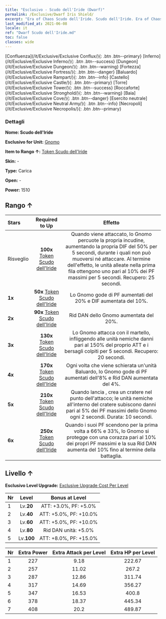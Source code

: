 ```yaml
---
title: "Esclusivo - Scudo dell'Iride (Dwarf)"
permalink: /Exclusive/Dwarf Iris Shield/
excerpt: "Era of Chaos Scudo dell'Iride. Scudo dell'Iride. Era of Chaos Esclusivo Scudo dell'Iride. Gnomo Esclusivo."
last_modified_at: 2021-06-08
locale: it
ref: "Dwarf Scudo dell'Iride.md"
toc: false
classes: wide
---
```

 [Confluenza](/it/Exclusive/Exclusive Conflux/){: .btn .btn--primary} [Inferno](/it/Exclusive/Exclusive Inferno/){: .btn .btn--success} [Dungeon](/it/Exclusive/Exclusive Dungeon/){: .btn .btn--warning} [Fortezza](/it/Exclusive/Exclusive Fortress/){: .btn .btn--danger} [Baluardo](/it/Exclusive/Exclusive Rampart/){: .btn .btn--info} [Castello](/it/Exclusive/Exclusive Castle/){: .btn .btn--primary} [Torre](/it/Exclusive/Exclusive Tower/){: .btn .btn--success} [Roccaforte](/it/Exclusive/Exclusive Stronghold/){: .btn .btn--warning} [Baia](/it/Exclusive/Exclusive Cove/){: .btn .btn--danger} [Esercito neutrale](/it/Exclusive/Exclusive Neutral Army/){: .btn .btn--info} [Necropoli](/it/Exclusive/Exclusive Necropolis/){: .btn .btn--primary} 

### Dettagli
 **Nome: Scudo dell'Iride** 

 **Esclusivo for Unit:** [Gnomo](/it/units/Dwarf/) 

 **Item to Rango ↑:** [Token Scudo dell'Iride](/ItemsIT/con_913/)

 **Skin:** -

 **Type:** Carica

 **Open:** -

 **Power:** 1510

## Rango ↑

  |     Stars    |  Required to Up | Effetto |
  |:-------------|:---------------:|:---------------:|
  |  Risveglio  | **100x** [Token Scudo dell'Iride](/ItemsIT/con_913/) | Quando viene attaccato, lo Gnomo percuote la propria incudine, aumentando la propria DIF del 50% per 5 secondi, durante i quali non può muoversi né attaccare. Al termine dell'effetto, le unità alleate nella prima fila ottengono uno <scudo> pari al 10% dei PF massimi per 5 secondi. Recupero: 25 secondi. |
  | **1x** <i class="fas fa-star"/> | **50x** [Token Scudo dell'Iride](/ItemsIT/con_913/) | Lo Gnomo gode di PF aumentati del 20% e DIF aumentata del 10%. |
  | **2x** <i class="fas fa-star"/> | **90x** [Token Scudo dell'Iride](/ItemsIT/con_913/) | Rid DAN dello Gnomo aumentata del 20%. |
  | **3x** <i class="fas fa-star"/> | **130x** [Token Scudo dell'Iride](/ItemsIT/con_913/) | <Martellata> Lo Gnomo attacca con il martello, infliggendo alle unità nemiche danni pari al 150% del proprio ATT e <rallentando> i bersagli colpiti per 5 secondi. Recupero: 20 secondi. |
  | **4x** <i class="fas fa-star"/> | **170x** [Token Scudo dell'Iride](/ItemsIT/con_913/) | Ogni volta che viene schierata un'unità Baluardo, lo Gnomo gode di PF aumentati dell'8% e Rid DAN aumentata del 4%. |
  | **5x** <i class="fas fa-star"/> | **210x** [Token Scudo dell'Iride](/ItemsIT/con_913/) | Quando lancia <Martellata>, crea un cratere nel punto dell'attacco; le unità nemiche all'interno del cratere subiscono danni pari al 5% dei PF massimi dello Gnomo ogni 2 secondi. Durata: 10 secondi. |
  | **6x** <i class="fas fa-star"/> | **250x** [Token Scudo dell'Iride](/ItemsIT/con_913/) | <Armatura a piastre> Quando i suoi PF scendono per la prima volta a 66% e 33%, lo Gnomo si protegge con una corazza pari al 10% dei propri PF massimi e la sua Rid DAN aumenta del 10% fino al termine della battaglia. |


## Livello ↑
 **Esclusivo Level Upgrade:** [Exclusive Upgrade Cost Per Level](/Exclusive/ExclusiveUpgradeCostPerLevel/)

  |  Nr  |   Level  | Bonus at Level |
  |:-----|:--------:|:--------------:|
  | 1 | Lv.**20** | ATT: +3.0%, PF: +5.0% |
  | 2 | Lv.**40** | ATT: +5.0%, PF: +10.0% |
  | 3 | Lv.**60** | ATT: +5.0%, PF: +10.0% |
  | 4 | Lv.**80** | Rid DAN unità: +5.0% |
  | 5 | Lv.**100** | ATT: +8.0%, PF: +15.0% |


  |  Nr  |  Extra Power | Extra Attack per Level | Extra HP per Level |
  |:-----|:--------:|:--------:|:--------:|
  | 1 | 227 | 9.18 | 222.67 |
  | 2 | 257 | 11.02 | 267.2 |
  | 3 | 287 | 12.86 | 311.74 |
  | 4 | 317 | 14.69 | 356.27 |
  | 5 | 347 | 16.53 | 400.8 |
  | 6 | 378 | 18.37 | 445.34 |
  | 7 | 408 | 20.2 | 489.87 |


